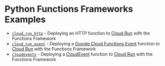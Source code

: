 # Python Functions Frameworks Examples

* [`cloud_run_http`](./cloud_run_http/) - Deploying an HTTP function to [Cloud Run](http://cloud.google.com/run) with the Functions Framework
* [`cloud_run_event`](./cloud_run_event/) - Deploying a [Google Cloud Functions Event](https://cloud.google.com/functions/docs/concepts/events-triggers#events) function to [Cloud Run](http://cloud.google.com/run) with the Functions Framework
* [`cloudevents`](./cloudevents/) - Deploying a [CloudEvent](https://github.com/cloudevents/sdk-python) function to [Cloud Run](http://cloud.google.com/run) with the Functions Framework



